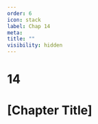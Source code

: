```yaml
---
order: 6
icon: stack
label: Chap 14
meta:
title: ""
visibility: hidden
---
```

# 14

# [Chapter Title]